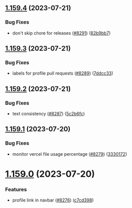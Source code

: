 ## [1.159.4](https://github.com/EddieHubCommunity/LinkFree/compare/v1.159.3...v1.159.4) (2023-07-21)


### Bug Fixes

* don't skip chore for releases ([#8291](https://github.com/EddieHubCommunity/LinkFree/issues/8291)) ([82b9bb7](https://github.com/EddieHubCommunity/LinkFree/commit/82b9bb712d8b7e4c2271c6bbb32e08f4f317fd4c))



## [1.159.3](https://github.com/EddieHubCommunity/LinkFree/compare/v1.159.2...v1.159.3) (2023-07-21)


### Bug Fixes

* labels for profile pull requests ([#8289](https://github.com/EddieHubCommunity/LinkFree/issues/8289)) ([7ddcc33](https://github.com/EddieHubCommunity/LinkFree/commit/7ddcc331460bd55cd0f8de418ccac14a806c56bd))



## [1.159.2](https://github.com/EddieHubCommunity/LinkFree/compare/v1.159.1...v1.159.2) (2023-07-21)


### Bug Fixes

* text consistency ([#8287](https://github.com/EddieHubCommunity/LinkFree/issues/8287)) ([5c2b6fc](https://github.com/EddieHubCommunity/LinkFree/commit/5c2b6fcdf8239051b081c5d60dc95b58181d1fd9))



## [1.159.1](https://github.com/EddieHubCommunity/LinkFree/compare/v1.159.0...v1.159.1) (2023-07-20)


### Bug Fixes

* monitor vercel file usage percentage ([#8279](https://github.com/EddieHubCommunity/LinkFree/issues/8279)) ([3330172](https://github.com/EddieHubCommunity/LinkFree/commit/333017298454d3fe3aba07e2ed6231e29a5d3b4e))



# [1.159.0](https://github.com/EddieHubCommunity/LinkFree/compare/v1.158.0...v1.159.0) (2023-07-20)


### Features

* profile link in navbar ([#8276](https://github.com/EddieHubCommunity/LinkFree/issues/8276)) ([c7cd398](https://github.com/EddieHubCommunity/LinkFree/commit/c7cd3987c6744c7a25eac5a4e317ac9962471e2c))



